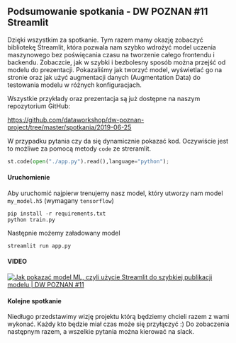 ## Podsumowanie spotkania - DW POZNAN #11 Streamlit

Dzięki wszystkim za spotkanie.  Tym razem mamy okazję zobaczyć bibliotekę Streamlit, która pozwala nam szybko wdrożyć model uczenia maszynowego bez poświęcania czasu na tworzenie całego frontendu i backendu.  Zobaczcie, jak  w szybki i bezbolesny sposób można przejść od modelu do prezentacji. Pokazaliśmy jak tworzyć model, wyświetlać go na stronie oraz jak użyć augmentacji danych (Augmentation Data) do testowania modelu w różnych konfiguracjach.

Wszystkie przykłady oraz prezentacja  są już dostępne na naszym repozytorium GitHub:

https://github.com/dataworkshop/dw-poznan-project/tree/master/spotkania/2019-06-25

W przypadku pytania czy da się dynamicznie pokazać kod. Oczywiście jest to możliwe za pomocą metody `code` ze streramlit.

```python
st.code(open("./app.py").read(),language="python");
```

#### Uruchomienie

Aby uruchomić najpierw trenujemy nasz model, który utworzy nam model `my_model.h5` (wymagany `tensorflow`)

```
pip install -r requirements.txt
python train.py
```

Następnie możemy załadowany model

```shell
streamlit run app.py
```



#### VIDEO

[![Jak pokazać model ML, czyli użycie Streamlit do szybkiej publikacji modelu | DW POZNAN #11
](http://img.youtube.com/vi/g1AD_1rgzEA/0.jpg)](https://www.youtube.com/watch?v=g1AD_1rgzEA)

#### Kolejne spotkanie

Niedługo przedstawimy wizję projektu którą będziemy chcieli razem z wami wykonać. Każdy kto będzie miał czas może się przyłączyć :) Do zobaczenia następnym razem, a wszelkie pytania można kierować na slack.